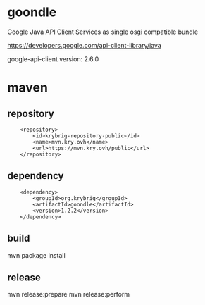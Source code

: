 # goondle
Google Java API Client Services as single osgi compatible bundle

https://developers.google.com/api-client-library/java

google-api-client version: 2.6.0

# maven

## repository

```
    <repository>
        <id>krybrig-repository-public</id>
        <name>mvn.kry.ovh</name>
        <url>https://mvn.kry.ovh/public</url>
    </repository>
```

## dependency

```
    <dependency>
        <groupId>org.krybrig</groupId>
        <artifactId>goondle</artifactId>
        <version>1.2.2</version>
    </dependency>
```

## build

mvn package install

## release

mvn release:prepare
mvn release:perform
